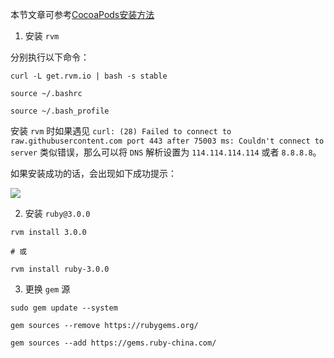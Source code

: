 本节文章可参考[CocoaPods安装方法](https://www.jianshu.com/p/f43b5964f582)

1. 安装 `rvm`

分别执行以下命令：

```shell
curl -L get.rvm.io | bash -s stable 

source ~/.bashrc

source ~/.bash_profile
```

安装 `rvm` 时如果遇见 `curl: (28) Failed to connect to raw.githubusercontent.com port 443 after 75003 ms: Couldn't connect to server` 类似错误，那么可以将 `DNS` 解析设置为 `114.114.114.114` 或者 `8.8.8.8`。

如果安装成功的话，会出现如下成功提示：

![](https://raw.githubusercontent.com/oneyoung19/vuepress-blog-img/Not-Count-Contribution/img/20240405171751.png)

2. 安装 `ruby@3.0.0`

```shell
rvm install 3.0.0 

# 或 

rvm install ruby-3.0.0
```

3. 更换 `gem` 源

```shell
sudo gem update --system

gem sources --remove https://rubygems.org/

gem sources --add https://gems.ruby-china.com/
```



